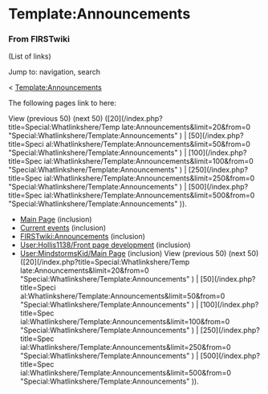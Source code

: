 
# Template:Announcements

### From FIRSTwiki

(List of links)

Jump to: navigation, search

&lt;
[Template:Announcements](/index.php?title=Template:Announcements&redirect=no
"Template:Announcements" )  

The following pages link to here:

View (previous 50) (next 50) ([20](/index.php?title=Special:Whatlinkshere/Temp
late:Announcements&limit=20&from=0
"Special:Whatlinkshere/Template:Announcements" ) | [50](/index.php?title=Speci
al:Whatlinkshere/Template:Announcements&limit=50&from=0
"Special:Whatlinkshere/Template:Announcements" ) | [100](/index.php?title=Spec
ial:Whatlinkshere/Template:Announcements&limit=100&from=0
"Special:Whatlinkshere/Template:Announcements" ) | [250](/index.php?title=Spec
ial:Whatlinkshere/Template:Announcements&limit=250&from=0
"Special:Whatlinkshere/Template:Announcements" ) | [500](/index.php?title=Spec
ial:Whatlinkshere/Template:Announcements&limit=500&from=0
"Special:Whatlinkshere/Template:Announcements" )).

  * [Main Page](/index.php/Main_Page "Main Page" ) (inclusion) 
  * [Current events](/index.php/Current_events "Current events" ) (inclusion) 
  * [FIRSTwiki:Announcements](/index.php/FIRSTwiki:Announcements "FIRSTwiki:Announcements" ) (inclusion) 
  * [User:Hollis1138/Front page development](/index.php/User:Hollis1138/Front_page_development "User:Hollis1138/Front page development" ) (inclusion) 
  * [User:MindstormsKid/Main Page](/index.php/User:MindstormsKid/Main_Page "User:MindstormsKid/Main Page" ) (inclusion) 
View (previous 50) (next 50) ([20](/index.php?title=Special:Whatlinkshere/Temp
late:Announcements&limit=20&from=0
"Special:Whatlinkshere/Template:Announcements" ) | [50](/index.php?title=Speci
al:Whatlinkshere/Template:Announcements&limit=50&from=0
"Special:Whatlinkshere/Template:Announcements" ) | [100](/index.php?title=Spec
ial:Whatlinkshere/Template:Announcements&limit=100&from=0
"Special:Whatlinkshere/Template:Announcements" ) | [250](/index.php?title=Spec
ial:Whatlinkshere/Template:Announcements&limit=250&from=0
"Special:Whatlinkshere/Template:Announcements" ) | [500](/index.php?title=Spec
ial:Whatlinkshere/Template:Announcements&limit=500&from=0
"Special:Whatlinkshere/Template:Announcements" )).

